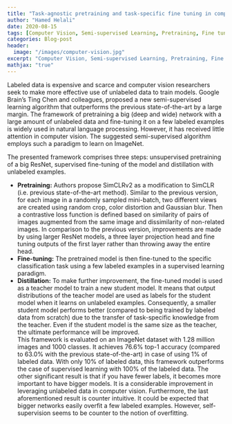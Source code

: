 ```yaml
---
title: "Task-agnostic pretraining and task-specific fine tuning in computer vision"
author: "Hamed Helali"
date: 2020-08-15
tags: [Computer Vision, Semi-supervised Learning, Pretraining, Fine tuning]
categories: Blog-post
header:
  image: "/images/computer-vision.jpg"
excerpt: "Computer Vision, Semi-supervised Learning, Pretraining, Fine tuning"
mathjax: "true"
---
```


Labeled data is expensive and scarce and computer vision researchers seek to make more effective use of unlabeled data to train models. Google Brain’s Ting Chen and colleagues, proposed a new semi-supervised learning algorithm that outperforms the previous state-of-the-art by a large margin. The framework of pretraining a big (deep and wide) network with a large amount of unlabeled data and fine-tuning it on a few labeled examples is widely used in natural language processing. However, it has received little attention in computer vision. The suggested semi-supervised algorithm employs such a paradigm to learn on ImageNet.  

The presented framework comprises three steps: unsupervised pretraining of a big ResNet, supervised fine-tuning of the model and distillation with unlabeled examples.
* **Pretraining:** Authors propose SimCLRv2 as a modification to SimCLR (i.e. previous state-of-the-art method). Similar to the previous version, for each image in a randomly sampled mini-batch, two different views are created using random crop, color distortion and Gaussian blur. Then a contrastive loss function is defined based on similarity of pairs of images augmented from the same image and dissimilarity of non-related images. In comparison to the previous version, improvements are made by using larger ResNet models, a three layer projection head and fine tuning outputs of the first layer rather than throwing away the entire head.
* **Fine-tuning:** The pretrained model is then fine-tuned to the specific classification task using a few labeled examples in a supervised learning paradigm.
* **Distillation:** To make further improvement, the fine-tuned model is used as a teacher model to train a new student model. It means that output distributions of the teacher model are used as labels for the student model when it learns on unlabeled examples. Consequently, a smaller student model performs better (compared to being trained by labeled data from scratch) due to the transfer of task-specific knowledge from the teacher. Even if the student model is the same size as the teacher, the ultimate performance will be improved.  
This framework is evaluated on an ImageNet dataset with 1.28 million images and 1000 classes. It achieves 76.6% top-1 accuracy (compared to 63.0% with the previous state-of-the-art) in case of using 1% of labeled data. With only 10% of labeled data, this framework outperforms the case of supervised learning with 100% of the labeled data. The other significant result is that if you have fewer labels, it becomes more important to have bigger models. It is a considerable improvement in leveraging unlabeled data in computer vision. Furthermore, the last aforementioned result is counter intuitive. It could be expected that bigger networks easily overfit a few labeled examples. However, self-supervision seems to be counter to the notion of overfitting. 
